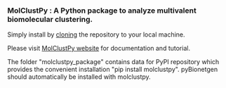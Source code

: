 ### MolClustPy : A Python package to analyze multivalent biomolecular clustering. 

Simply install by [cloning](https://docs.github.com/en/repositories/creating-and-managing-repositories/cloning-a-repository) the repository to your local machine. 

Please visit [MolClustPy website](https://molclustpy.github.io/index) for documentation and tutorial.

The folder "molclustpy_package" contains data for PyPI repository which provides the convenient installation "pip install molclustpy". pyBionetgen should automatically be installed with molclustpy.    
